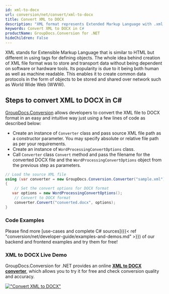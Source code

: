```yaml
---
id: xml-to-docx
url: conversion/net/convert/xml-to-docx
title: Convert XML to DOCX
description: "XML format represents Extended Markup Language with .xml extension. Learn how to convert XML to DOCX file programmatically in C# language using GroupDocs.Conversion for .NET library."
keywords: Convert XML to DOCX in C#
productName: GroupDocs.Conversion for .NET
hideChildren: False
---
```


XML stands for Extensible Markup Language that is similar to HTML but different in using tags for defining objects. The whole idea behind creation of XML file format was to store and transport data without being dependent on software or hardware tools. Its popularity is due to it being both human as well as machine readable. This enables it to create common data protocols in the form of objects to be stored and shared over network such as World Wide Web (WWW).

## Steps to convert XML to DOCX in C#

[GroupDocs.Conversion](https://products.groupdocs.com/conversion/net) allows developers to convert the XML file to DOCX format in an easy and intuitive way just using a few lines of code as described below:

* Create an instance of `Converter` class and pass source XML file path as a constructor parameter. You may specify absolute or relative file path as per your requirements. 
* Create an instance of `WordProcessingConvertOptions` class.
* Call `Converter` class `Convert` method and pass the filename for the converted DOCX file and the `WordProcessingConvertOptions` object from the previous step as parameters.

```csharp
// Load the source XML file
using (var converter = new GroupDocs.Conversion.Converter("sample.xml"))
{
    // Set the convert options for DOCX format
   var options = new WordProcessingConvertOptions();
    // Convert to DOCX format
    converter.Convert("converted.docx", options);
}
```

### Code Examples

Please find more [use-cases and complete C# sources]({{< ref "conversion/net/developer-guide/examples-and-demos.md" >}}) of our backend and frontend examples and try them for free!

### XML to DOCX Live Demo

GroupDocs.Conversion for .NET provides an online [**XML to DOCX converter**](https://products.groupdocs.app/conversion/xml-to-docx), which allows you to try it for free and check conversion quality and accuracy.

[!["Convert XML to DOCX"](conversion/net/images/convert-to-docx/convert-xml-to-docx.png)](https://products.groupdocs.app/conversion/xml-to-docx)